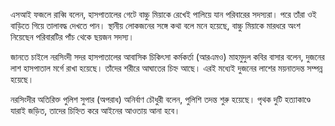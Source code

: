 এসআই ফজলে রাব্বি বলেন, হাসপাতালের গেটে বাচ্চু মিয়াকে রেখেই পালিয়ে যান পরিবারের সদস্যরা। পরে তাঁরা ওই বাড়িতে গিয়ে তালাবদ্ধ দেখতে পান। স্থানীয় লোকজনের সঙ্গে কথা বলে মনে হয়েছে, বাচ্চু মিয়াকে মারধরে অংশ নিয়েছেন পরিবারটির পাঁচ থেকে ছয়জন সদস্য।

জানতে চাইলে নরসিংদী সদর হাসপাতালের আবাসিক চিকিৎসা কর্মকর্তা (আরএমও) মাহমুদুল কবির বাসার বলেন, দুজনের লাশ হাসপাতাল মর্গে রাখা হয়েছে। তাঁদের শরীরে আঘাতের চিহ্ন আছে। এরই মধ্যেই দুজনের লাশের ময়নাতদন্ত সম্পন্ন হয়েছে।

নরসিংদীর অতিরিক্ত পুলিশ সুপার (অপরাধ) অনির্বাণ চৌধুরী বলেন, পুলিশি তদন্ত শুরু হয়েছে। পৃথক দুটি হত্যাকাণ্ডে যারাই জড়িত, তাদের চিহ্নিত করে আইনের আওতায় আনা হবে।
